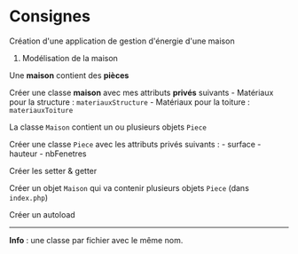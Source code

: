 # Consignes

Création d'une application de gestion d'énergie d'une maison

1. Modélisation de la maison


Une **maison** contient des **pièces**

Créer une classe **maison** avec mes attributs **privés** suivants
    - Matériaux pour la structure : `materiauxStructure`
    - Matériaux pour la toiture : `materiauxToiture`

La classe `Maison` contient un ou plusieurs objets `Piece`

Créer une classe `Piece` avec les attributs privés suivants :
    - surface
    - hauteur
    - nbFenetres

Créer les setter & getter 

Créer un objet `Maison` qui va contenir plusieurs objets `Piece` (dans `index.php`)

Créer un autoload

---

**Info** : une classe par fichier avec le même nom.